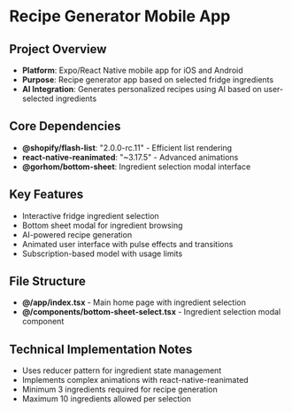 # Recipe Generator Mobile App

## Project Overview
- **Platform**: Expo/React Native mobile app for iOS and Android
- **Purpose**: Recipe generator app based on selected fridge ingredients
- **AI Integration**: Generates personalized recipes using AI based on user-selected ingredients

## Core Dependencies
- **@shopify/flash-list**: "2.0.0-rc.11" - Efficient list rendering
- **react-native-reanimated**: "~3.17.5" - Advanced animations
- **@gorhom/bottom-sheet**: Ingredient selection modal interface

## Key Features
- Interactive fridge ingredient selection
- Bottom sheet modal for ingredient browsing
- AI-powered recipe generation
- Animated user interface with pulse effects and transitions
- Subscription-based model with usage limits

## File Structure
- **@/app/index.tsx** - Main home page with ingredient selection
- **@/components/bottom-sheet-select.tsx** - Ingredient selection modal component

## Technical Implementation Notes
- Uses reducer pattern for ingredient state management
- Implements complex animations with react-native-reanimated
- Minimum 3 ingredients required for recipe generation
- Maximum 10 ingredients allowed per selection